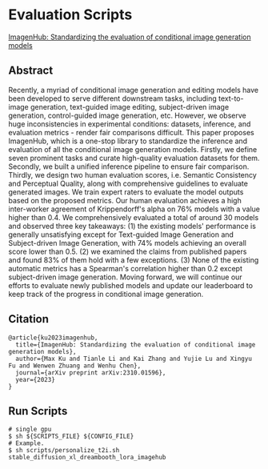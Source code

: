 # Evaluation Scripts

[ImagenHub: Standardizing the evaluation of conditional image generation models](https://arxiv.org/abs/2310.01596)

## Abstract

Recently, a myriad of conditional image generation and editing models have been developed to serve different downstream tasks, including text-to-image generation, text-guided image editing, subject-driven image generation, control-guided image generation, etc. However, we observe huge inconsistencies in experimental conditions: datasets, inference, and evaluation metrics - render fair comparisons difficult. This paper proposes ImagenHub, which is a one-stop library to standardize the inference and evaluation of all the conditional image generation models. Firstly, we define seven prominent tasks and curate high-quality evaluation datasets for them. Secondly, we built a unified inference pipeline to ensure fair comparison. Thirdly, we design two human evaluation scores, i.e. Semantic Consistency and Perceptual Quality, along with comprehensive guidelines to evaluate generated images. We train expert raters to evaluate the model outputs based on the proposed metrics. Our human evaluation achieves a high inter-worker agreement of Krippendorff's alpha on 76% models with a value higher than 0.4. We comprehensively evaluated a total of around 30 models and observed three key takeaways: (1) the existing models' performance is generally unsatisfying except for Text-guided Image Generation and Subject-driven Image Generation, with 74% models achieving an overall score lower than 0.5. (2) we examined the claims from published papers and found 83% of them hold with a few exceptions. (3) None of the existing automatic metrics has a Spearman's correlation higher than 0.2 except subject-driven image generation. Moving forward, we will continue our efforts to evaluate newly published models and update our leaderboard to keep track of the progress in conditional image generation.

## Citation

```
@article{ku2023imagenhub,
  title={ImagenHub: Standardizing the evaluation of conditional image generation models},
  author={Max Ku and Tianle Li and Kai Zhang and Yujie Lu and Xingyu Fu and Wenwen Zhuang and Wenhu Chen},
  journal={arXiv preprint arXiv:2310.01596},
  year={2023}
}
```

## Run Scripts

```
# single gpu
$ sh ${SCRIPTS_FILE} ${CONFIG_FILE}
# Example.
$ sh scripts/personalize_t2i.sh stable_diffusion_xl_dreambooth_lora_imagehub
```
